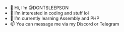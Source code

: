 - 👋 Hi, I’m @DONTSLEEPSON
- 👀 I’m interested in coding and stuff lol
- 🌱 I’m currently learning Assembly and PHP
- 📫 You can message me via my Discord or Telegram
